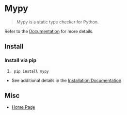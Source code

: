 # Mypy

> Mypy is a static type checker for Python.

Refer to the [Documentation] for more details.

## Install

### Install via pip

1. ```console
    pip install mypy
    ```

- See additional details in the [Installation Documentation].

## Misc

- [Home Page]

[Documentation]: https://mypy.readthedocs.io
[Installation Documentation]: https://mypy.readthedocs.io/en/stable/getting_started.html#installing-and-running-mypy
[Home Page]: https://mypy-lang.org/
